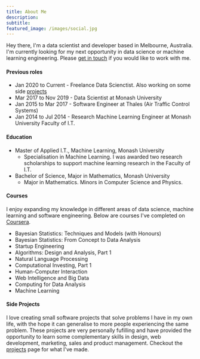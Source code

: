```yaml
---
title: About Me
description:
subtitle: 
featured_image: /images/social.jpg
---
```


Hey there, I'm a data scientist and developer based in Melbourne, Australia. I'm currently looking for my next opportunity in data science or machine learning engineering. Please <a href="/contact">get in touch</a> if you would like to work with me.

#### Previous roles
* Jan 2020 to Current - Freelance Data Scienctist. Also working on some side <a href="/projects">projects</a>
* Mar 2017 to Nov 2019 - Data Scientist at Monash University
* Jan 2015 to Mar 2017 - Software Engineer at Thales (Air Traffic Control Systems)
* Jan 2014 to Jul 2014 - Research Machine Learning Engineer at Monash University Faculty of I.T.


#### Education
* Master of Applied I.T., Machine Learning, Monash University
	* Specialisation in Machine Learning. I was awarded two research scholarships to support machine learning research in the Faculty of I.T.
* Bachelor of Science, Major in Mathematics, Monash University
	* Major in Mathematics. Minors in Computer Science and Physics.


#### Courses
I enjoy expanding my knowledge in different areas of data science, machine learning and software engineering. Below are courses I've completed on <a href="https://www.coursera.org/">Coursera</a>.
* Bayesian Statistics: Techniques and Models (with Honours)
* Bayesian Statistics: From Concept to Data Analysis
* Startup Engineering
* Algorithms: Design and Analysis, Part 1
* Natural Language Processing
* Computational Investing, Part 1
* Human-Computer Interaction
* Web Intelligence and Big Data
* Computing for Data Analysis
* Machine Learning


#### Side Projects
I love creating small software projects that solve problems I have in my own life, with the hope it can generalise to more people experiencing the same problem. These projects are very personally fufilling and have provided the opportunity to learn some complementary skills in design, web development, marketing, sales and product management. Checkout the <a href="/projects">projects</a> page for what I've made.
